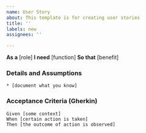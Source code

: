 ```yaml
---
name: User Story
about: This template is for creating user stories
title: ''
labels: new
assignees: ''

---
```


**As a** [role]
**I need** [function]
**So that** [benefit]

### Details and Assumptions
    * [document what you know]

### Acceptance Criteria (Gherkin)
    Given [some context]
    When [certain action is taken]
    Then [the outcome of action is observed]
